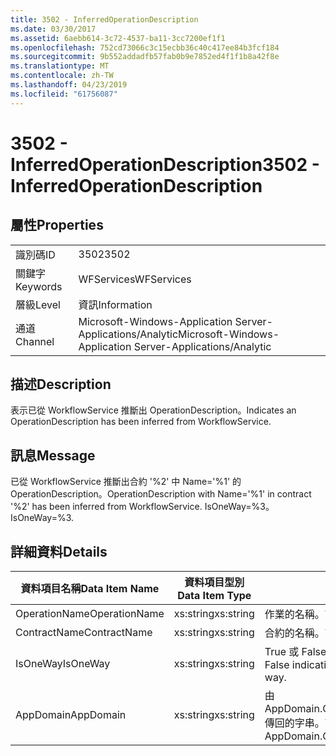 ```yaml
---
title: 3502 - InferredOperationDescription
ms.date: 03/30/2017
ms.assetid: 6aebb614-3c72-4537-ba11-3cc7200ef1f1
ms.openlocfilehash: 752cd73066c3c15ecbb36c40c417ee84b3fcf184
ms.sourcegitcommit: 9b552addadfb57fab0b9e7852ed4f1f1b8a42f8e
ms.translationtype: MT
ms.contentlocale: zh-TW
ms.lasthandoff: 04/23/2019
ms.locfileid: "61756087"
---
```

# <a name="3502---inferredoperationdescription"></a><span data-ttu-id="9e355-102">3502 - InferredOperationDescription</span><span class="sxs-lookup"><span data-stu-id="9e355-102">3502 - InferredOperationDescription</span></span>
## <a name="properties"></a><span data-ttu-id="9e355-103">屬性</span><span class="sxs-lookup"><span data-stu-id="9e355-103">Properties</span></span>  
  
|||  
|-|-|  
|<span data-ttu-id="9e355-104">識別碼</span><span class="sxs-lookup"><span data-stu-id="9e355-104">ID</span></span>|<span data-ttu-id="9e355-105">3502</span><span class="sxs-lookup"><span data-stu-id="9e355-105">3502</span></span>|  
|<span data-ttu-id="9e355-106">關鍵字</span><span class="sxs-lookup"><span data-stu-id="9e355-106">Keywords</span></span>|<span data-ttu-id="9e355-107">WFServices</span><span class="sxs-lookup"><span data-stu-id="9e355-107">WFServices</span></span>|  
|<span data-ttu-id="9e355-108">層級</span><span class="sxs-lookup"><span data-stu-id="9e355-108">Level</span></span>|<span data-ttu-id="9e355-109">資訊</span><span class="sxs-lookup"><span data-stu-id="9e355-109">Information</span></span>|  
|<span data-ttu-id="9e355-110">通道</span><span class="sxs-lookup"><span data-stu-id="9e355-110">Channel</span></span>|<span data-ttu-id="9e355-111">Microsoft-Windows-Application Server-Applications/Analytic</span><span class="sxs-lookup"><span data-stu-id="9e355-111">Microsoft-Windows-Application Server-Applications/Analytic</span></span>|  
  
## <a name="description"></a><span data-ttu-id="9e355-112">描述</span><span class="sxs-lookup"><span data-stu-id="9e355-112">Description</span></span>  
 <span data-ttu-id="9e355-113">表示已從 WorkflowService 推斷出 OperationDescription。</span><span class="sxs-lookup"><span data-stu-id="9e355-113">Indicates an OperationDescription has been inferred from WorkflowService.</span></span>  
  
## <a name="message"></a><span data-ttu-id="9e355-114">訊息</span><span class="sxs-lookup"><span data-stu-id="9e355-114">Message</span></span>  
 <span data-ttu-id="9e355-115">已從 WorkflowService 推斷出合約 '%2' 中 Name='%1' 的 OperationDescription。</span><span class="sxs-lookup"><span data-stu-id="9e355-115">OperationDescription with Name='%1' in contract '%2' has been inferred from WorkflowService.</span></span> <span data-ttu-id="9e355-116">IsOneWay=%3。</span><span class="sxs-lookup"><span data-stu-id="9e355-116">IsOneWay=%3.</span></span>  
  
## <a name="details"></a><span data-ttu-id="9e355-117">詳細資料</span><span class="sxs-lookup"><span data-stu-id="9e355-117">Details</span></span>  
  
|<span data-ttu-id="9e355-118">資料項目名稱</span><span class="sxs-lookup"><span data-stu-id="9e355-118">Data Item Name</span></span>|<span data-ttu-id="9e355-119">資料項目型別</span><span class="sxs-lookup"><span data-stu-id="9e355-119">Data Item Type</span></span>|<span data-ttu-id="9e355-120">描述</span><span class="sxs-lookup"><span data-stu-id="9e355-120">Description</span></span>|  
|--------------------|--------------------|-----------------|  
|<span data-ttu-id="9e355-121">OperationName</span><span class="sxs-lookup"><span data-stu-id="9e355-121">OperationName</span></span>|<span data-ttu-id="9e355-122">xs:string</span><span class="sxs-lookup"><span data-stu-id="9e355-122">xs:string</span></span>|<span data-ttu-id="9e355-123">作業的名稱。</span><span class="sxs-lookup"><span data-stu-id="9e355-123">The name of the operation.</span></span>|  
|<span data-ttu-id="9e355-124">ContractName</span><span class="sxs-lookup"><span data-stu-id="9e355-124">ContractName</span></span>|<span data-ttu-id="9e355-125">xs:string</span><span class="sxs-lookup"><span data-stu-id="9e355-125">xs:string</span></span>|<span data-ttu-id="9e355-126">合約的名稱。</span><span class="sxs-lookup"><span data-stu-id="9e355-126">The name of the contract.</span></span>|  
|<span data-ttu-id="9e355-127">IsOneWay</span><span class="sxs-lookup"><span data-stu-id="9e355-127">IsOneWay</span></span>|<span data-ttu-id="9e355-128">xs:string</span><span class="sxs-lookup"><span data-stu-id="9e355-128">xs:string</span></span>|<span data-ttu-id="9e355-129">True 或 False 表示合約是否為單向。</span><span class="sxs-lookup"><span data-stu-id="9e355-129">True or False indicating if the contract is one-way.</span></span>|  
|<span data-ttu-id="9e355-130">AppDomain</span><span class="sxs-lookup"><span data-stu-id="9e355-130">AppDomain</span></span>|<span data-ttu-id="9e355-131">xs:string</span><span class="sxs-lookup"><span data-stu-id="9e355-131">xs:string</span></span>|<span data-ttu-id="9e355-132">由 AppDomain.CurrentDomain.FriendlyName 傳回的字串。</span><span class="sxs-lookup"><span data-stu-id="9e355-132">The string returned by AppDomain.CurrentDomain.FriendlyName.</span></span>|
